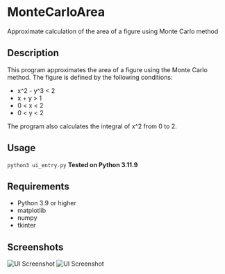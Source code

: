 # MonteCarloArea
 Approximate calculation of the area of a figure using Monte Carlo method

## Description
This program approximates the area of a figure using the Monte Carlo method. The figure is defined by the following conditions:
- x^2 - y^3 < 2
- x + y > 1
- 0 < x < 2
- 0 < y < 2

The program also calculates the integral of x^2 from 0 to 2.

## Usage
```python3 ui_entry.py```
**Tested on Python 3.11.9**

## Requirements
- Python 3.9 or higher
- matplotlib
- numpy
- tkinter

## Screenshots
![UI Screenshot](assets/ui_home.png)
![UI Screenshot](assets/ui_1000_pic.png)

